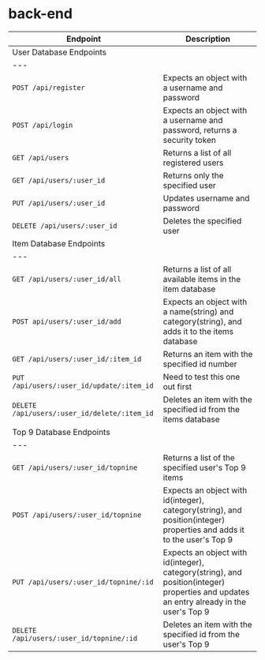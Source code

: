 # back-end

| Endpoint | Description |
| --- | --- |
| User Database Endpoints |
| --- |
| `POST /api/register` | Expects an object with a username and password |
| `POST /api/login` | Expects an object with a username and password, returns a security token |
| `GET /api/users` | Returns a list of all registered users |
| `GET /api/users/:user_id` | Returns only the specified user |
| `PUT /api/users/:user_id` | Updates username and password |
| `DELETE /api/users/:user_id` | Deletes the specified user |
| Item Database Endpoints |
| --- |
| `GET /api/users/:user_id/all` | Returns a list of all available items in the item database |
| `POST api/users/:user_id/add` | Expects an object with a name(string) and category(string), and adds it to the items database |
| `GET /api/users/:user_id/:item_id` | Returns an item with the specified id number |
| `PUT /api/users/:user_id/update/:item_id` | Need to test this one out first |
| `DELETE /api/users/:user_id/delete/:item_id` | Deletes an item with the specified id from the items database |
| Top 9 Database Endpoints |
| --- |
| `GET /api/users/:user_id/topnine` | Returns a list of the specified user's Top 9 items |
| `POST /api/users/:user_id/topnine` | Expects an object with id(integer), category(string), and position(integer) properties and adds it to the user's Top 9 |
| `PUT /api/users/:user_id/topnine/:id` | Expects an object with id(integer), category(string), and position(integer) properties and updates an entry already in the user's Top 9|
| `DELETE /api/users/:user_id/topnine/:id` | Deletes an item with the specified id from the user's Top 9 |